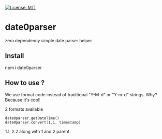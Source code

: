 [![License: MIT](https://img.shields.io/badge/License-MIT-yellow.svg)](https://opensource.org/licenses/MIT)

# date0parser
zero dependency simple date parser helper

Install 
-------
npm i date0parser


How to use ?
------------

We use format code instead of traditional "Y-M-d" or "Y-m-d" strings. Why? Because it's cool!

2 formats available

```
date0parser.getDateTime()
date0parser.convert(1.1, timestamp)
```

1.1, 2.2 along with 1 and 2 parent. 
